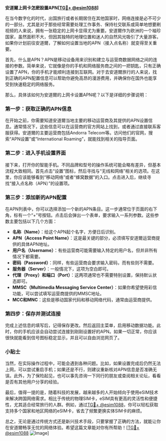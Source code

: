 **安道爾上网卡怎麽設置APN[[TG💪+ @esim1088](https://t.me/s/esim1088)]**

在当今数字化的时代，出国旅行或者长期居住在其他国家时，网络连接是必不可少的一部分。尤其是对于那些经常需要处理工作事务、保持社交联系或简单地想要刷视频的人来说，拥有一张稳定的上网卡显得尤为重要。安道爾作为欧洲的一个袖珍国家，虽然面积不大，但因其独特的地理位置和迷人的自然风光吸引了大量游客。如果你计划前往安道爾，了解如何设置当地的APN（接入点名称）就变得至关重要。

首先，什么是APN？APN是移动设备用来识别和建立与运营商数据网络之间的连接的参数。简单来说，它就像是你的手机和网络服务商之间的一把钥匙，只有正确设置了APN，你的手机才能顺利连接到互联网。对于去安道爾旅行的人来说，找到正确的APN配置信息可以帮助你避免高昂的漫游费用，并确保你在国外也能享受到快速稳定的网络服务。

那么，具体该如何为安道爾的上网卡设置APN呢？以下是详细的步骤说明：

### 第一步：获取正确的APN信息

在开始之前，你需要知道安道爾当地主要的移动运营商及其提供的APN设置信息。通常情况下，这些信息可以在运营商的官方网站上找到，或者通过直接联系客服获得。安道爾的主要运营商包括Andorra Telecom等。访问他们的官网，搜索“APN设置”或“International Roaming”，就能找到相关的指导页面。

### 第二步：进入手机设置界面

接下来，打开你的智能手机。不同品牌和型号的操作系统可能会略有差异，但基本流程大致相同。首先点击“设置”图标，然后寻找与“无线和网络”相关的选项。在这里，你应该能够看到“移动网络”或者“蜂窝数据”的入口。点击进入后，继续寻找“接入点名称（APN）”的设置项。

### 第三步：添加新的APN配置

在APN列表中，你可以选择添加一个新的APN条目。这一步通常位于页面的右下角，标有一个“+”号按钮。点击后会弹出一个表单，要求输入一系列参数。这些参数主要包括以下几个方面：

- **名称（Name）**：给这个APN起个名字，方便日后识别。
- **APN（Access Point Name）**：这是最关键的部分，必须填写安道爾运营商提供的具体APN地址。
- **用户名（Username）**：有些运营商可能需要输入特定的用户名，但并非所有情况下都需要。
- **密码（Password）**：同样，有些运营商会要求输入密码，而有些则不需要。
- **服务器（Server）**：一般情况下，这项为空白即可。
- **代理（Proxy）和端口（Port）**：这两项通常也不需要特别设置，保持默认状态即可。
- **MMSC（Multimedia Messaging Service Center）**：如果你希望使用彩信功能，可以尝试填写运营商提供的MMSC地址。
- **MCC和MNC**：这些是移动国家代码和移动网络代码，通常由运营商提供。

### 第四步：保存并测试连接

完成上述信息的填写后，记得保存更改。然后返回主菜单，启用移动数据功能。此时，你的手机应该会自动尝试连接到刚刚设置好的APN。如果一切正常，你应该很快就能看到信号图标稳定显示，并且可以自由浏览网页了。

### 小贴士

当然，在实际操作过程中，可能会遇到各种问题。比如，如果设置完成后仍然无法上网，可以尝试重启手机；如果还是不行，则建议重新核对APN信息是否准确无误。此外，为了保险起见，也可以事先咨询一下同行的朋友或查阅相关论坛，看看是否有其他用户分享的经验。

最后，值得一提的是，随着科技的发展，越来越多的人开始倾向于使用eSIM技术来解决跨国网络需求。相比于传统的物理SIM卡，eSIM具有更高的灵活性和便捷性，尤其适合经常旅行的人群。例如，通过[TG💪+ @esim1088](https://t.me/s/esim1088)，你可以轻松获取支持多个国家和地区网络的eSIM卡，省去了频繁更换实体SIM卡的麻烦。

总之，无论是通过传统方式还是新兴技术手段，只要掌握了正确的方法，就能让你在安道爾畅享无忧的网络体验。希望这篇文章能对你有所帮助！[[TG💪+ @esim1088](https://t.me/s/esim1088) ![Image](https://i.postimg.cc/4NQfJmqS/Snipaste-2025-05-13-00-14-12.png)]